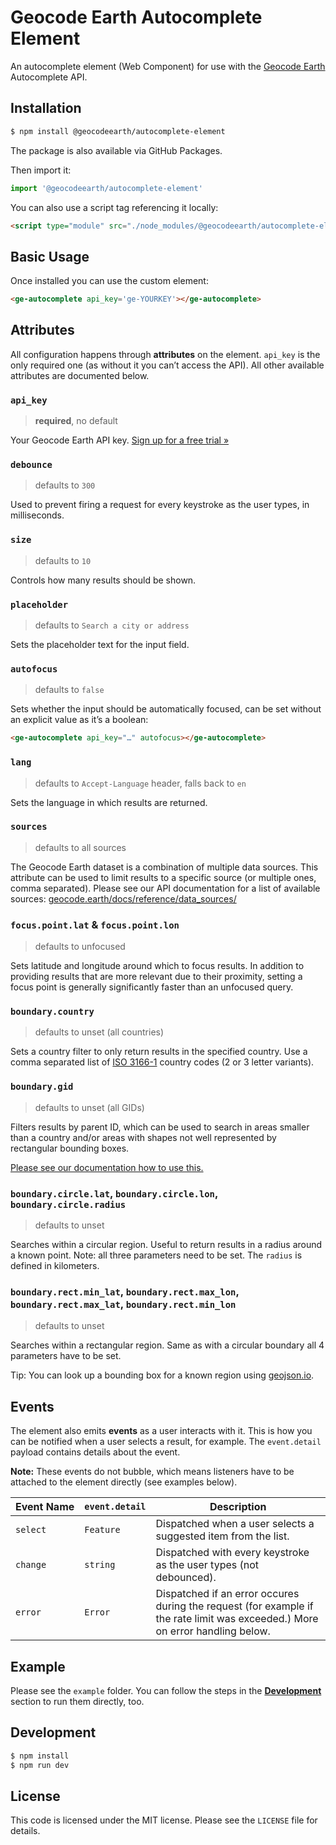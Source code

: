 # Geocode Earth Autocomplete Element

An autocomplete element (Web Component) for use with the [Geocode Earth](https://geocode.earth/) Autocomplete API.

## Installation

```bash
$ npm install @geocodeearth/autocomplete-element
```

The package is also available via GitHub Packages.

Then import it:

```js
import '@geocodeearth/autocomplete-element'
```

You can also use a script tag referencing it locally:

```html
<script type="module" src="./node_modules/@geocodeearth/autocomplete-element/dist/bundle.js">
```

## Basic Usage

Once installed you can use the custom element:

```html
<ge-autocomplete api_key='ge-YOURKEY'></ge-autocomplete>
```

## Attributes

All configuration happens through **attributes** on the element. `api_key` is the only required one (as without it you can’t access the API). All other available attributes are documented below.

### `api_key`
> **required**, no default

Your Geocode Earth API key. [Sign up for a free trial »](https://geocode.earth)

### `debounce`
> defaults to `300`

Used to prevent firing a request for every keystroke as the user types, in milliseconds.

### `size`
> defaults to `10`

Controls how many results should be shown.

### `placeholder`
> defaults to `Search a city or address`

Sets the placeholder text for the input field.

### `autofocus`
> defaults to `false`

Sets whether the input should be automatically focused, can be set without an explicit value as it’s a boolean:

```html
<ge-autocomplete api_key="…" autofocus></ge-autocomplete>
```

### `lang`
> defaults to `Accept-Language` header, falls back to `en`

Sets the language in which results are returned.

### `sources`
> defaults to all sources

The Geocode Earth dataset is a combination of multiple data sources. This attribute can be used to limit results to a specific source (or multiple ones, comma separated). Please see our API documentation for a list of available sources: [geocode.earth/docs/reference/data_sources/](https://geocode.earth/docs/reference/data_sources/)

### `focus.point.lat` & `focus.point.lon`
> defaults to unfocused

Sets latitude and longitude around which to focus results. In addition to providing results that are more relevant due to their proximity, setting a focus point is generally significantly faster than an unfocused query.

### `boundary.country`
> defaults to unset (all countries)

Sets a country filter to only return results in the specified country. Use a comma separated list of [ISO 3166-1](https://en.wikipedia.org/wiki/ISO_3166-1) country codes (2 or 3 letter variants).

### `boundary.gid`
> defaults to unset (all GIDs)

Filters results by parent ID, which can be used to search in areas smaller than a country and/or areas with shapes not well represented by rectangular bounding boxes.

[Please see our documentation how to use this.](https://geocode.earth/docs/forward/customization/#restrict-results-by-parent-id)

### `boundary.circle.lat`, `boundary.circle.lon`, `boundary.circle.radius`
> defaults to unset

Searches within a circular region. Useful to return results in a radius around a known point. Note: all three parameters need to be set. The `radius` is defined in kilometers.

### `boundary.rect.min_lat`, `boundary.rect.max_lon`, `boundary.rect.max_lat`, `boundary.rect.min_lon`
> defaults to unset

Searches within a rectangular region. Same as with a circular boundary all 4 parameters have to be set.

Tip: You can look up a bounding box for a known region using [geojson.io](https://geojson.io/).

## Events

The element also emits **events** as a user interacts with it. This is how you can be notified when a user selects a result, for example. The `event.detail` payload contains details about the event.

**Note:** These events do not bubble, which means listeners have to be attached to the element directly (see examples below).

|Event&nbsp;Name|`event.detail`|Description|
|---------------|--------------|-----------|
|`select`       |`Feature`     |Dispatched when a user selects a suggested item from the list.|
|`change`       |`string`      |Dispatched with every keystroke as the user types (not debounced).|
|`error`        |`Error`       |Dispatched if an error occures during the request (for example if the rate limit was exceeded.) More on error handling below.|

## Example

Please see the `example` folder. You can follow the steps in the [**Development**](#development) section to run them directly, too.

## Development

```bash
$ npm install
$ npm run dev
```

## License

This code is licensed under the MIT license. Please see the `LICENSE` file for details.
